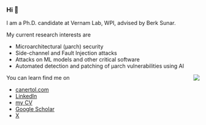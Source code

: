 ### Hi 👋

I am a Ph.D. candidate at Vernam Lab, WPI, advised by Berk Sunar.

My current research interests are

- Microarchitectural (μarch) security
- Side-channel and Fault Injection attacks
- Attacks on ML models and other critical software
- Automated detection and patching of μarch vulnerabilities using AI
  
<img src="https://github-readme-stats.vercel.app/api/top-langs/?username=canertol&layout=compact&hide_border=true&size_weight=0.8&count_weight=0.2&hide=html,systemverilog,javascript&hide_progress=true" align="right">

You can learn find me on
- [canertol.com](canertol.com)
- [LinkedIn](https://www.linkedin.com/in/canertol)
- [my CV](https://canertol.com/assets/pdf/Caner_Tol_Resume.pdf)
- [Google Scholar](https://scholar.google.com/citations?user=8RW20C8AAAAJ&hl=en)
- [X](x.com/canertol)

<!--
**canertol/canertol** is a ✨ _special_ ✨ repository because its `README.md` (this file) appears on your GitHub profile.

Here are some ideas to get you started:

- 🔭 I’m currently working on ...
- 🌱 I’m currently learning ...
- 👯 I’m looking to collaborate on ...
- 🤔 I’m looking for help with ...
- 💬 Ask me about ...
- 📫 How to reach me: ...
- 😄 Pronouns: ...
- ⚡ Fun fact: ...
-->
